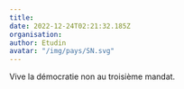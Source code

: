 ```yaml
---
title: 
date: 2022-12-24T02:21:32.185Z
organisation: 
author: Etudin
avatar: "/img/pays/SN.svg"
---
```


Vive la démocratie non au troisième mandat.